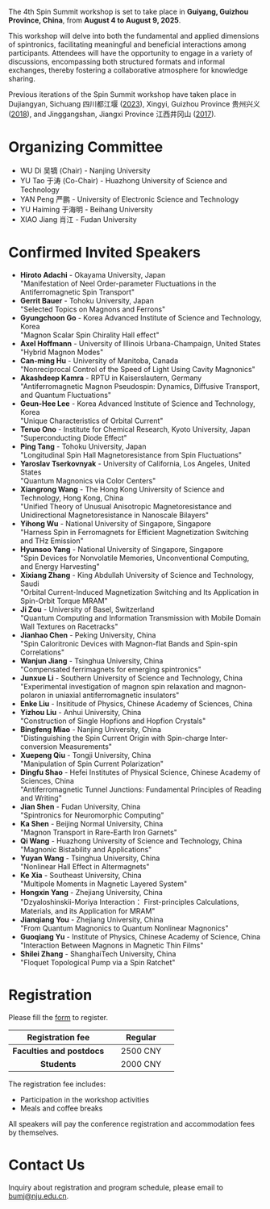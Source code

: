 The 4th Spin Summit workshop is set to take place in **Guiyang, Guizhou Province, China**, from **August 4 to August 9, 2025**. 

This workshop will delve into both the fundamental and applied dimensions of spintronics, facilitating meaningful and beneficial interactions among participants. Attendees will have the opportunity to engage in a variety of discussions, encompassing both structured formats and informal exchanges, thereby fostering a collaborative atmosphere for knowledge sharing. 

Previous iterations of the Spin Summit workshop have taken place in Dujiangyan, Sichuang 四川都江堰 ([2023](../index_2023.html)), Xingyi, Guizhou Province 贵州兴义 ([2018](../2018/index.html)), and Jinggangshan, Jiangxi Province 江西井冈山 ([2017](../2017/index.html)).

# Organizing Committee

- WU Di 吴镝 (Chair) - Nanjing University
- YU Tao 于涛 (Co-Chair) - Huazhong University of Science and Technology 
- YAN Peng 严鹏 - University of Electronic Science and Technology
- YU Haiming 于海明 - Beihang University
- XIAO Jiang 肖江 - Fudan University

# Confirmed Invited Speakers

- **Hiroto Adachi** - Okayama University, Japan<br>
  "Manifestation of Neel Order-parameter Fluctuations in the Antiferromagnetic Spin Transport"
- **Gerrit Bauer** - Tohoku University, Japan<br>
  "Selected Topics on Magnons and Ferrons"
- **Gyungchoon Go** - Korea Advanced Institute of Science and Technology, Korea<br>
  "Magnon Scalar Spin Chirality Hall effect"
- **Axel Hoffmann** - University of Illinois Urbana-Champaign, United States<br>
  "Hybrid Magnon Modes" 
- **Can-ming Hu** - University of Manitoba, Canada<br>
  "Nonreciprocal Control of the Speed of Light Using Cavity Magnonics"
- **Akashdeep Kamra** - RPTU in Kaiserslautern, Germany<br>
  "Antiferromagnetic Magnon Pseudospin:  Dynamics, Diffusive Transport, and Quantum Fluctuations"
- **Geun-Hee Lee** - Korea Advanced Institute of Science and Technology, Korea<br>
  "Unique Characteristics of Orbital Current"
- **Teruo Ono** - Institute for Chemical Research, Kyoto University, Japan<br>
  "Superconducting Diode Effect"
- **Ping Tang** - Tohoku University, Japan<br>
  "Longitudinal Spin Hall Magnetoresistance from Spin Fluctuations"
- **Yaroslav Tserkovnyak** - University of California, Los Angeles, United States<br>
  "Quantum Magnonics via Color Centers"
- **Xiangrong Wang** - The Hong Kong University of Science and Technology, Hong Kong, China<br>
  "Unified Theory of Unusual Anisotropic Magnetoresistance and Unidirectional Magnetoresistance in Nanoscale Bilayers"
- **Yihong Wu** - National University of Singapore, Singapore<br>
  "Harness Spin in Ferromagnets for Efficient Magnetization Switching and THz Emission"
- **Hyunsoo Yang** - National University of Singapore, Singapore<br>
  "Spin Devices for Nonvolatile Memories, Unconventional Computing, and Energy Harvesting"
- **Xixiang Zhang** - King Abdullah University of Science and Technology, Saudi<br>
  "Orbital Current-Induced Magnetization Switching and Its Application in Spin-Orbit Torque MRAM"
- **Ji Zou** - University of Basel, Switzerland<br>
  "Quantum Computing and Information Transmission with Mobile Domain Wall Textures on Racetracks"
- **Jianhao Chen** - Peking University, China<br>
  "Spin Caloritronic Devices with Magnon-flat Bands and Spin-spin Correlations"
- **Wanjun Jiang** - Tsinghua University, China<br>
  "Compensated ferrimagnets for emerging spintronics"
- **Junxue Li** - Southern University of Science and Technology, China<br>
  "Experimental investigation of magnon spin relaxation and magnon-polaron in uniaxial antiferromagnetic insulators"
- **Enke Liu** - Insititude of Physics, Chinese Academy of Sciences, China<br>
- **Yizhou Liu** - Anhui University, China<br>
  "Construction of Single Hopfions and Hopfion Crystals"
- **Bingfeng Miao** - Nanjing University, China<br>
  "Distinguishing the Spin Current Origin with Spin-charge Inter-conversion Measurements"
- **Xuepeng Qiu** - Tongji University, China<br>
  "Manipulation of Spin Current Polarization"
- **Dingfu Shao** - Hefei Institutes of Physical Science, Chinese Academy of Sciences, China<br>
  "Antiferromagnetic Tunnel Junctions: Fundamental Principles of Reading and Writing"
- **Jian Shen** - Fudan University, China<br>
  "Spintronics for Neuromorphic Computing"
- **Ka Shen** - Beijing Normal University, China<br>
  "Magnon Transport in Rare-Earth Iron Garnets"
- **Qi Wang** - Huazhong University of Science and Technology, China<br>
  "Magnonic Bistability and Applications"
- **Yuyan Wang** - Tsinghua University, China<br>
  "Nonlinear Hall Effect in Altermagnets"
- **Ke Xia** - Southeast University, China<br>
  "Multipole Moments in Magnetic Layered System"
- **Hongxin Yang** - Zhejiang University, China<br>
  "Dzyaloshinskii-Moriya Interaction： First-principles Calculations, Materials, and its Application for MRAM"
- **Jianqiang You** - Zhejiang University, China<br>
  "From Quantum Magnonics to Quantum Nonlinear Magnonics"
- **Guoqiang Yu** - Institute of Physics, Chinese Academy of Science, China<br>
  "Interaction Between Magnons in Magnetic Thin Films"
- **Shilei Zhang** - ShanghaiTech University, China<br>
  "Floquet Topological Pump via a Spin Ratchet"
  
# Registration

Please fill the [form](https://table.nju.edu.cn/dtable/forms/97e0163d-7a28-4907-a291-fe5c63a3c677/) to register.

| **Registration fee** | **Regular** |
| :---: | :------: |
| **Faculties and postdocs** | &nbsp;&nbsp;&nbsp; 2500 CNY &nbsp;&nbsp;&nbsp; |
| **Students** | &nbsp;&nbsp;&nbsp; 2000 CNY &nbsp;&nbsp;&nbsp; |

The registration fee includes:
- Participation in the workshop activities
- Meals and coffee breaks

All speakers will pay the conference registration and accommodation fees by themselves. <!-- If your family members want to have meals, it is 260 CNY per day per person. -->

# Contact Us
Inquiry about registration and program schedule, please email to <bumj@nju.edu.cn>.
